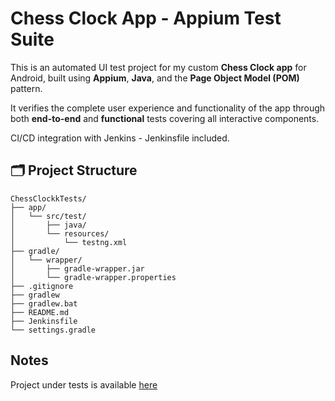 # Chess Clock App - Appium Test Suite

This is an automated UI test project for my custom **Chess Clock app** for Android, built using **Appium**, **Java**, and the **Page Object Model (POM)** pattern.

It verifies the complete user experience and functionality of the app through both **end-to-end** and **functional** tests covering all interactive components.

CI/CD integration with Jenkins - Jenkinsfile included.

## 🗂️ Project Structure

```
ChessClockkTests/
├── app/
│   └── src/test/
│       ├── java/   
│       └── resources/
│           └── testng.xml  
├── gradle/
│   └── wrapper/
│       ├── gradle-wrapper.jar
│       └── gradle-wrapper.properties
├── .gitignore
├── gradlew
├── gradlew.bat
├── README.md
├── Jenkinsfile
└── settings.gradle
```

## Notes

Project under tests is available [here](https://github.com/lebalbina/chess-clockk)
